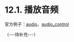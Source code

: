 # 12.1. 播放音频

官方例子：[audio](https://github.com/bevyengine/bevy/blob/main/examples/audio/audio.rs)，[audio_control](https://github.com/bevyengine/bevy/blob/main/examples/audio/audio_control.rs)

（---待补充---）